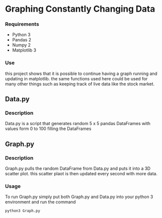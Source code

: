 # Graphing Constantly Changing Data
### Requirements
* Python 3
* Pandas 2
* Numpy 2
* Matplotlib 3
### Use
this project shows that it is possible to continue having a graph running and updating in matplotlib. the same functions used here could be used for many other things such as keeping track of live data like the stock market.
## Data.py
### Description
Data.py is a script that generates random 5 x 5 pandas DataFrames with values form 0 to 100 filling the DataFrames
## Graph.py
### Description
Graph.py pulls the random DataFrame from Data.py and puts it into a 3D scatter plot. this scatter plaot is then updated every second with more data.
### Usage
To run Graph.py simply put both Graph.py and Data.py into your python 3 environment and run the command
```
python3 Graph.py
```
